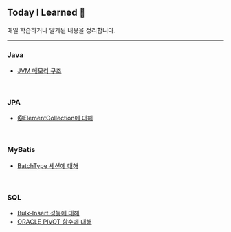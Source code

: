 ## Today I Learned 🧐

매일 학습하거나 알게된 내용을 정리합니다.
___

### Java

- [JVM 메모리 구조](https://github.com/Daehee-Jeong/TIL/blob/master/Java/memory-structure.md)
<br>

### JPA
- [@ElementCollection에 대해](https://github.com/Daehee-Jeong/TIL/blob/master/JPA/elementcollection.md)
<br>

### MyBatis
- [BatchType 세션에 대해](https://github.com/Daehee-Jeong/TIL/blob/master/MyBatis/batch-type-session.md)
<br>

### SQL
- [Bulk-Insert 성능에 대해](https://github.com/Daehee-Jeong/TIL/blob/master/SQL/bulk-insert-performance.md)
- [ORACLE PIVOT 함수에 대해](https://github.com/Daehee-Jeong/TIL/blob/master/SQL/oracle-pivot.md)
<br>
